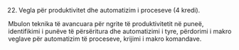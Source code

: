 22. Vegla për produktivitet dhe automatizim i proceseve (4 kredi).

Mbulon teknika të avancuara për ngrite të produktivitetit në puneë, identifikimi i punëve të
përsëritura dhe automatizimi i tyre, përdorimi i makro veglave për automatizim të
proceseve, krijimi i makro komandave.
